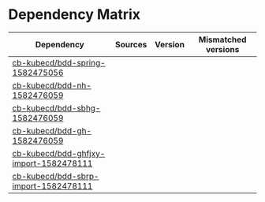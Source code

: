 # Dependency Matrix

Dependency | Sources | Version | Mismatched versions
---------- | ------- | ------- | -------------------
[cb-kubecd/bdd-spring-1582475056](https://github.com/cb-kubecd/bdd-spring-1582475056.git) |  | []() | 
[cb-kubecd/bdd-nh-1582476059](https://github.com/cb-kubecd/bdd-nh-1582476059.git) |  | []() | 
[cb-kubecd/bdd-sbhg-1582476059](https://github.com/cb-kubecd/bdd-sbhg-1582476059.git) |  | []() | 
[cb-kubecd/bdd-gh-1582476059](https://github.com/cb-kubecd/bdd-gh-1582476059.git) |  | []() | 
[cb-kubecd/bdd-ghfjxy-import-1582478111](https://github.com/cb-kubecd/bdd-ghfjxy-import-1582478111.git) |  | []() | 
[cb-kubecd/bdd-sbrp-import-1582478111](https://github.com/cb-kubecd/bdd-sbrp-import-1582478111.git) |  | []() | 
